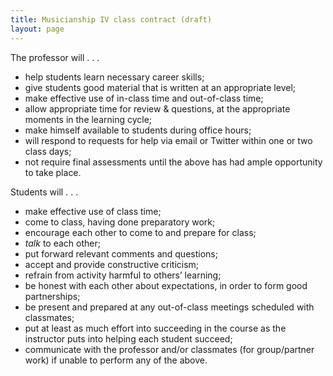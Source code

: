 ```yaml
---
title: Musicianship IV class contract (draft)
layout: page
---
```


The professor will . . .
- help students learn necessary career skills;  - give students good material that is written at an appropriate level;  - make effective use of in-class time and out-of-class time; - allow appropriate time for review & questions, at the appropriate moments in the learning cycle;  - make himself available to students during office hours;  
- will respond to requests for help via email or Twitter within one or two class days;  - not require final assessments until the above has had ample opportunity to take place.Students will . . .
- make effective use of class time;  - come to class, having done preparatory work;  - encourage each other to come to and prepare for class;  
- *talk* to each other;  - put forward relevant comments and questions;  - accept and provide constructive criticism;  - refrain from activity harmful to others’ learning;  - be honest with each other about expectations, in order to form good partnerships;  
- be present and prepared at any out-of-class meetings scheduled with classmates;  
- put at least as much effort into succeeding in the course as the instructor puts into helping each student succeed;  
- communicate with the professor and/or classmates (for group/partner work) if unable to perform any of the above.